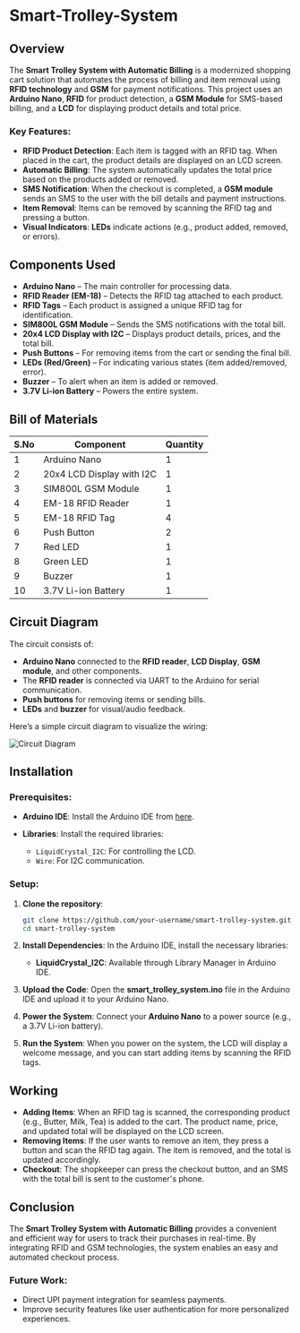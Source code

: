 # Smart-Trolley-System

## Overview

The **Smart Trolley System with Automatic Billing** is a modernized shopping cart solution that automates the process of billing and item removal using **RFID technology** and **GSM** for payment notifications. This project uses an **Arduino Nano**, **RFID** for product detection, a **GSM Module** for SMS-based billing, and a **LCD** for displaying product details and total price.

### Key Features:

* **RFID Product Detection**: Each item is tagged with an RFID tag. When placed in the cart, the product details are displayed on an LCD screen.
* **Automatic Billing**: The system automatically updates the total price based on the products added or removed.
* **SMS Notification**: When the checkout is completed, a **GSM module** sends an SMS to the user with the bill details and payment instructions.
* **Item Removal**: Items can be removed by scanning the RFID tag and pressing a button.
* **Visual Indicators**: **LEDs** indicate actions (e.g., product added, removed, or errors).

## Components Used

* **Arduino Nano** – The main controller for processing data.
* **RFID Reader (EM-18)** – Detects the RFID tag attached to each product.
* **RFID Tags** – Each product is assigned a unique RFID tag for identification.
* **SIM800L GSM Module** – Sends the SMS notifications with the total bill.
* **20x4 LCD Display with I2C** – Displays product details, prices, and the total bill.
* **Push Buttons** – For removing items from the cart or sending the final bill.
* **LEDs (Red/Green)** – For indicating various states (item added/removed, error).
* **Buzzer** – To alert when an item is added or removed.
* **3.7V Li-ion Battery** – Powers the entire system.

## Bill of Materials

| S.No | Component                 | Quantity |
| ---- | ------------------------- | -------- |
| 1    | Arduino Nano              | 1        |
| 2    | 20x4 LCD Display with I2C | 1        |
| 3    | SIM800L GSM Module        | 1        |
| 4    | EM-18 RFID Reader         | 1        |
| 5    | EM-18 RFID Tag            | 4        |
| 6    | Push Button               | 2        |
| 7    | Red LED                   | 1        |
| 8    | Green LED                 | 1        |
| 9    | Buzzer                    | 1        |
| 10   | 3.7V Li-ion Battery       | 1        |

## Circuit Diagram

The circuit consists of:

* **Arduino Nano** connected to the **RFID reader**, **LCD Display**, **GSM module**, and other components.
* The **RFID reader** is connected via UART to the Arduino for serial communication.
* **Push buttons** for removing items or sending bills.
* **LEDs** and **buzzer** for visual/audio feedback.

Here’s a simple circuit diagram to visualize the wiring:

![Circuit Diagram](https://justdoelectronics.com/wp-content/uploads/2023/10/Smart-Trolly-using-20x4-lcd-display-1320x708.png)

## Installation

### Prerequisites:

* **Arduino IDE**: Install the Arduino IDE from [here](https://www.arduino.cc/en/software).
* **Libraries**: Install the required libraries:

  * `LiquidCrystal_I2C`: For controlling the LCD.
  * `Wire`: For I2C communication.

### Setup:

1. **Clone the repository**:

   ```bash
   git clone https://github.com/your-username/smart-trolley-system.git
   cd smart-trolley-system
   ```

2. **Install Dependencies**:
   In the Arduino IDE, install the necessary libraries:

   * **LiquidCrystal\_I2C**: Available through Library Manager in Arduino IDE.

3. **Upload the Code**:
   Open the **smart\_trolley\_system.ino** file in the Arduino IDE and upload it to your Arduino Nano.

4. **Power the System**:
   Connect your **Arduino Nano** to a power source (e.g., a 3.7V Li-ion battery).

5. **Run the System**:
   When you power on the system, the LCD will display a welcome message, and you can start adding items by scanning the RFID tags.


## Working

* **Adding Items**: When an RFID tag is scanned, the corresponding product (e.g., Butter, Milk, Tea) is added to the cart. The product name, price, and updated total will be displayed on the LCD screen.
* **Removing Items**: If the user wants to remove an item, they press a button and scan the RFID tag again. The item is removed, and the total is updated accordingly.
* **Checkout**: The shopkeeper can press the checkout button, and an SMS with the total bill is sent to the customer's phone.

## Conclusion

The **Smart Trolley System with Automatic Billing** provides a convenient and efficient way for users to track their purchases in real-time. By integrating RFID and GSM technologies, the system enables an easy and automated checkout process.

### Future Work:

* Direct UPI payment integration for seamless payments.
* Improve security features like user authentication for more personalized experiences.


